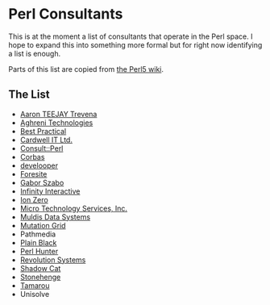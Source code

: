 # Perl Consultants

This is at the moment a list of consultants that operate in the Perl
space. I hope to expand this into something more formal but for right
now identifying a list is enough.

Parts of this list are copied from [the Perl5 wiki](https://www.socialtext.net/perl5/index.cgi?perl_businesses).

## The List


* [Aaron TEEJAY Trevena](https://www.socialtext.net/perl5/index.cgi?aaron_teejay_trevena)
* [Aghreni Technologies](http://www.aghreni.com/index.html)
* [Best Practical](http://bestpractical.com/)
* [Cardwell IT Ltd.](http://cardwellit.com/)
* [Consult::Perl](http://consult-perl.dk/)
* [Corbas](http://www.corbas.co.uk/)
* [develooper](http://develooper.com/)
* [Foresite](http://www.fsite.com/)
* [Gabor Szabo](https://www.socialtext.net/perl5/index.cgi?gabor_szabo)
* [Infinity Interactive](http://www.iinteractive.com/)
* [Ion Zero](http://www.ionzero.com/)
* [Micro Technology Services, Inc.](http://www.mitsi.com/)
* [Muldis Data Systems](http://www.muldis.com/)
* [Mutation Grid](http://mutationgrid.com)
* Pathmedia
* [Plain Black](http://www.plainblack.com/)
* [Perl Hunter](PerlHunter.com)
* [Revolution Systems](http://www.revsys.com/)
* [Shadow Cat](http://www.shadowcat.co.uk/)
* [Stonehenge](http://www.stonehenge.com/)
* [Tamarou](http://tamarou.com/)
* Unisolve

